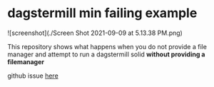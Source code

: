 # dagstermill min failing example

![screenshot](./Screen Shot 2021-09-09 at 5.13.38 PM.png)

This repository shows what happens when you do not provide a file manager and attempt to run a dagstermill solid **without providing a filemanager**

github issue [here](https://github.com/dagster-io/dagster/issues/4788)
